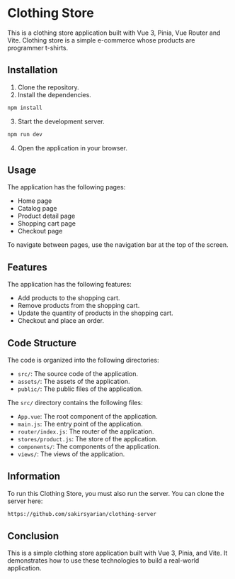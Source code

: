 # Clothing Store

This is a clothing store application built with Vue 3, Pinia, Vue Router and Vite. Clothing store is a simple e-commerce whose products are programmer t-shirts.

## Installation

1. Clone the repository.
2. Install the dependencies.

```sh
npm install
```

3. Start the development server.

```sh
npm run dev
```

4. Open the application in your browser.

## Usage

The application has the following pages:

- Home page
- Catalog page
- Product detail page
- Shopping cart page
- Checkout page

To navigate between pages, use the navigation bar at the top of the screen.

## Features

The application has the following features:

- Add products to the shopping cart.
- Remove products from the shopping cart.
- Update the quantity of products in the shopping cart.
- Checkout and place an order.

## Code Structure

The code is organized into the following directories:

- `src/`: The source code of the application.
- `assets/`: The assets of the application.
- `public/`: The public files of the application.

The `src/` directory contains the following files:

- `App.vue`: The root component of the application.
- `main.js`: The entry point of the application.
- `router/index.js`: The router of the application.
- `stores/product.js`: The store of the application.
- `components/`: The components of the application.
- `views/`: The views of the application.

## Information

To run this Clothing Store, you must also run the server. You can clone the server here:

```sh
https://github.com/sakirsyarian/clothing-server
```

## Conclusion

This is a simple clothing store application built with Vue 3, Pinia, and Vite. It demonstrates how to use these technologies to build a real-world application.
